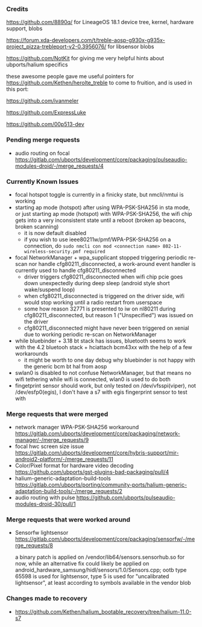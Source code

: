 ### Credits
https://github.com/8890q/ for LineageOS 18.1 device tree, kernel, hardware support, blobs

https://forum.xda-developers.com/t/treble-aosp-g930x-g935x-project_pizza-trebleport-v2-0.3956076/ for libsensor blobs

https://github.com/NotKit for giving me very helpful hints about ubports/halium specifics

these awesome people gave me useful pointers for https://github.com/Kethen/herolte_treble to come to fruition, and is used in this port:

https://github.com/ivanmeler

https://github.com/ExpressLuke

https://github.com/00p513-dev

### Pending merge requests
- audio routing on focal https://gitlab.com/ubports/development/core/packaging/pulseaudio-modules-droid/-/merge_requests/4

### Currently Known Issues
- focal hotspot toggle is currently in a finicky state, but nmcli/nmtui is working
- starting ap mode (hotspot) after using WPA-PSK-SHA256 in sta mode, or just starting ap mode (hotspot) with WPA-PSK-SHA256, the wifi chip gets into a very inconsistent state until a reboot (broken ap beacons, broken scanning)
	- it is now default disabled
	- if you wish to use ieee80211w/pmf/WPA-PSK-SHA256 on a connection, do `sudo nmcli con mod <connection name> 802-11-wireless-security.pmf required`
- focal NetworkManager + wpa_supplicant stopped triggering periodic re-scan nor handle cfg80211_disconnected, a work-around event handler is currently used to handle cfg80211_disconnected
	- driver triggers cfg80211_disconnected when wifi chip pcie goes down unexpectedly during deep sleep (android style short wake/suspend loop)
	- when cfg80211_disconnected is triggered on the driver side, wifi would stop working until a radio restart from userspace
	- some how reason 32771 is presented to iw on nl80211 during cfg80211_disconnected, but reason 1 ("Unspecified") was issued on the driver
	- cfg80211_disconnected might have never been triggered on xenial due to working periodic re-scan on NetworkManager
- while bluebinder + 3.18 bt stack has issues, bluetooth seems to work with the 4.2 bluetooh stack + hciattach bcm43xx with the help of a few workarounds
	- it might be worth to one day debug why bluebinder is not happy with the generic bcm bt hal from aosp
- swlan0 is disabled to not confuse NetworkManager, but that means no wifi tethering while wifi is connected, wlan0 is used to do both
- fingetprint sensor should work, but only tested on /dev/vfsspi(viper), not /dev/esfp0(egis), I don't have a s7 with egis fingerprint sensor to test with

### Merge requests that were merged
- network manager WPA-PSK-SHA256 workaround https://gitlab.com/ubports/development/core/packaging/network-manager/-/merge_requests/9
- focal hwc screen size issue https://gitlab.com/ubports/development/core/hybris-support/mir-android2-platform/-/merge_requests/11
- Color/Pixel format for hardware video decoding https://github.com/ubports/gst-plugins-bad-packaging/pull/4
- halium-generic-adaptation-build-tools https://gitlab.com/ubports/porting/community-ports/halium-generic-adaptation-build-tools/-/merge_requests/2
- audio routing with pulse https://github.com/ubports/pulseaudio-modules-droid-30/pull/1

### Merge requests that were worked around
- Sensorfw lightsensor https://gitlab.com/ubports/development/core/packaging/sensorfw/-/merge_requests/8

	a binary patch is applied on /vendor/lib64/sensors.sensorhub.so for now, while an alternative fix could likely be applied on android_hardware_samsung/hidl/sensors/1.0/Sensors.cpp; ootb type 65598 is used for lightsensor, type 5 is used for "uncalibrated lightsensor", at least according to symbols available in the vendor blob

### Changes made to recovery
- https://github.com/Kethen/halium_bootable_recovery/tree/halium-11.0-s7
